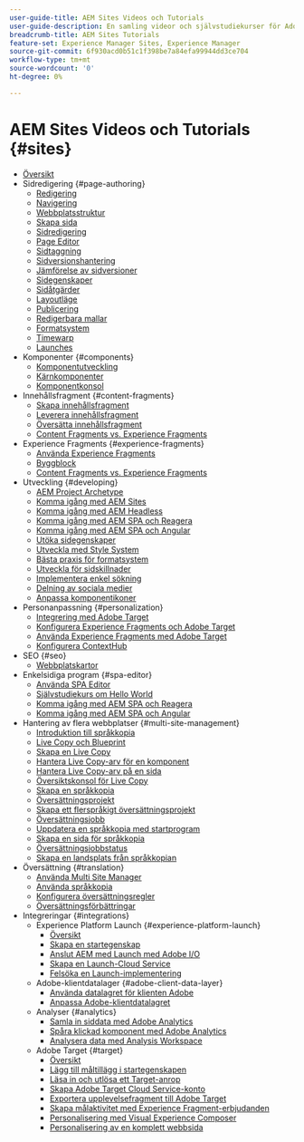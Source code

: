 ```yaml
---
user-guide-title: AEM Sites Videos och Tutorials
user-guide-description: En samling videor och självstudiekurser för Adobe Experience Manager Sites.
breadcrumb-title: AEM Sites Tutorials
feature-set: Experience Manager Sites, Experience Manager
source-git-commit: 6f930acd0b51c1f398be7a84efa99944dd3ce704
workflow-type: tm+mt
source-wordcount: '0'
ht-degree: 0%

---
```



# AEM Sites Videos och Tutorials {#sites}

+ [Översikt](overview.md)
+ Sidredigering {#page-authoring}
   + [Redigering](page-authoring/aem-sites-authoring-overview.md)
   + [Navigering](page-authoring/basic-handling-sites-feature-video-use.md)
   + [Webbplatsstruktur](page-authoring/content-hierarchy-feature-video-use.md)
   + [Skapa sida](page-authoring/creating-page-feature-video-use.md)
   + [Sidredigering](page-authoring/page-authoring-overview-feature-video-use.md)
   + [Page Editor](page-authoring/page-editor-feature-video-use.md)
   + [Sidtaggning](page-authoring/page-tagging-feature-video-use.md)
   + [Sidversionshantering](page-authoring/page-versioning-feature-video-use.md)
   + [Jämförelse av sidversioner](page-authoring/page-diff-feature-video-use.md)
   + [Sidegenskaper](page-authoring/page-properties-feature-video-understand.md)
   + [Sidåtgärder](page-authoring/page-operations-feature-video-use.md)
   + [Layoutläge](page-authoring/responsive-layout-feature-video-understand.md)
   + [Publicering](page-authoring/publication-management-feature-video-use.md)
   + [Redigerbara mallar](page-authoring/template-editor-feature-video-use.md)
   + [Formatsystem](page-authoring/style-system-feature-video-use.md)
   + [Timewarp](page-authoring/timewarp-feature-video-use.md)
   + [Launches](page-authoring/launches.md)
+ Komponenter {#components}
   + [Komponentutveckling](components/component-development.md)
   + [Kärnkomponenter](components/core-components-feature-video-understand.md)
   + [Komponentkonsol](components/components-console-feature-video-use.md)
+ Innehållsfragment {#content-fragments}
   + [Skapa innehållsfragment](content-fragments/content-fragments-feature-video-use.md)
   + [Leverera innehållsfragment](content-fragments/content-fragments-delivery-feature-video-use.md)
   + [Översätta innehållsfragment](content-fragments/content-fragments-translation-feature-video-use.md)
   + [Content Fragments vs. Experience Fragments](content-fragments/understand-content-fragments-and-experience-fragments.md)
+ Experience Fragments {#experience-fragments}
   + [Använda Experience Fragments](experience-fragments/experience-fragments-feature-video-use.md)
   + [Byggblock](experience-fragments/building-blocks.md)
   + [Content Fragments vs. Experience Fragments](https://experienceleague.adobe.com/docs/experience-manager-learn/sites/content-fragments/understand-content-fragments-and-experience-fragments.html)
+ Utveckling {#developing}
   + [AEM Project Archetype](developing/aem-project-archetype.md)
   + [Komma igång med AEM Sites](https://experienceleague.adobe.com/docs/experience-manager-learn/getting-started-wknd-tutorial-develop/overview.html)
   + [Komma igång med AEM Headless](https://experienceleague.adobe.com/docs/experience-manager-learn/getting-started-with-aem-headless/overview.html)
   + [Komma igång med AEM SPA och Reagera](https://experienceleague.adobe.com/docs/experience-manager-learn/getting-started-with-aem-headless/spa-editor/react/overview.html)
   + [Komma igång med AEM SPA och Angular](https://experienceleague.adobe.com/docs/experience-manager-learn/getting-started-with-aem-headless/spa-editor/angular/overview.html)
   + [Utöka sidegenskaper](developing/page-properties-technical-video-develop.md)
   + [Utveckla med Style System](developing/style-system-technical-video-understand.md)
   + [Bästa praxis för formatsystem](developing/style-organization-style-system-understand-article.md)
   + [Utveckla för sidskillnader](developing/page-diff-technical-video-develop.md)
   + [Implementera enkel sökning](developing/search-tutorial-develop.md)
   + [Delning av sociala medier](developing/social-media-sharing-technical-video-use.md)
   + [Anpassa komponentikoner](developing/component-icons-technical-video-develop.md)
+ Personanpassning {#personalization}
   + [Integrering med Adobe Target](https://helpx.adobe.com/marketing-cloud/how-to/aem-target.html)
   + [Konfigurera Experience Fragments och Adobe Target](personalization/experience-fragment-target-technical-video-setup.md)
   + [Använda Experience Fragments med Adobe Target](personalization/experience-fragment-target-offer-feature-video-use.md)
   + [Konfigurera ContextHub](personalization/context-hub-technical-video-setup.md)
+ SEO {#seo}
   + [Webbplatskartor](./seo/sitemaps.md)
+ Enkelsidiga program {#spa-editor}
   + [Använda SPA Editor](spa-editor/spa-editor-framework-feature-video-use.md)
   + [Självstudiekurs om Hello World](spa-editor/spa-editor-helloworld-tutorial-use.md)
   + [Komma igång med AEM SPA och Reagera](https://experienceleague.adobe.com/docs/experience-manager-learn/getting-started-with-aem-headless/spa-editor/react/overview.html)
   + [Komma igång med AEM SPA och Angular](https://experienceleague.adobe.com/docs/experience-manager-learn/getting-started-with-aem-headless/spa-editor/angular/overview.html)
+ Hantering av flera webbplatser {#multi-site-management}
   + [Introduktion till språkkopia](./multi-site-management/language-copy-overview.md)
   + [Live Copy och Blueprint](./multi-site-management/live-copy-and-blueprint.md)
   + [Skapa en Live Copy](./multi-site-management/create-live-copy.md)
   + [Hantera Live Copy-arv för en komponent](./multi-site-management/manage-component-inheritance-live-copy.md)
   + [Hantera Live Copy-arv på en sida](./multi-site-management/manage-page-inheritance-live-copy.md)
   + [Översiktskonsol för Live Copy](./multi-site-management/live-copy-overview-console.md)
   + [Skapa en språkkopia](./multi-site-management/create-language-copy.md)
   + [Översättningsprojekt](./multi-site-management/manage-translation-projects.md)
   + [Skapa ett flerspråkigt översättningsprojekt](./multi-site-management/create-multinational-translational-project.md)
   + [Översättningsjobb](./multi-site-management/create-translation-job.md)
   + [Uppdatera en språkkopia med startprogram](./multi-site-management/updating-language-copy.md)
   + [Skapa en sida för språkkopia](./multi-site-management/create-new-page-language-copy.md)
   + [Översättningsjobbstatus](./multi-site-management/translation-job-status.md)
   + [Skapa en landsplats från språkkopian](./multi-site-management/create-new-site.md)
+ Översättning {#translation}
   + [Använda Multi Site Manager](translation/multi-site-manager-feature-video-use.md)
   + [Använda språkkopia](translation/language-copy-feature-video-use.md)
   + [Konfigurera översättningsregler](translation/translation-rules-editor-technical-video-setup.md)
   + [Översättningsförbättringar](translation/translation-enhancements-feature-video-use.md)
+ Integreringar {#integrations}
   + Experience Platform Launch {#experience-platform-launch}
      + [Översikt](integrations/experience-platform-launch/overview.md)
      + [Skapa en startegenskap](integrations/experience-platform-launch/create-launch-property.md)
      + [Anslut AEM med Launch med Adobe I/O](integrations/experience-platform-launch/connect-aem-launch-adobe-io.md)
      + [Skapa en Launch-Cloud Service](integrations/experience-platform-launch/create-launch-cloud-service.md)
      + [Felsöka en Launch-implementering](integrations/experience-platform-launch/debug-launch-implementation.md)
   + Adobe-klientdatalager {#adobe-client-data-layer}
      + [Använda datalagret för klienten Adobe](integrations/adobe-client-data-layer/data-layer-overview.md)
      + [Anpassa Adobe-klientdatalagret](integrations/adobe-client-data-layer/data-layer-customize.md)
   + Analyser {#analytics}
      + [Samla in siddata med Adobe Analytics](integrations/analytics/collect-data-analytics.md)
      + [Spåra klickad komponent med Adobe Analytics](integrations/analytics/track-clicked-component.md)
      + [Analysera data med Analysis Workspace](integrations/analytics/create-analytics-workspace.md)
   + Adobe Target {#target}
      + [Översikt](integrations/adobe-target/overview.md)
      + [Lägg till måltillägg i startegenskapen](integrations/adobe-target/add-target-launch-extension.md)
      + [Läsa in och utlösa ett Target-anrop](integrations/adobe-target/load-and-fire-target.md)
      + [Skapa Adobe Target Cloud Service-konto](integrations/adobe-target/setup-aem-target-cloud-service.md)
      + [Exportera upplevelsefragment till Adobe Target](integrations/adobe-target/export-experience-fragment-target.md)
      + [Skapa målaktivitet med Experience Fragment-erbjudanden](integrations/adobe-target/create-target-activity.md)
      + [Personalisering med Visual Experience Composer](integrations/adobe-target/personalization-using-vec.md)
      + [Personalisering av en komplett webbsida](integrations/adobe-target/personalization-web-page.md)
